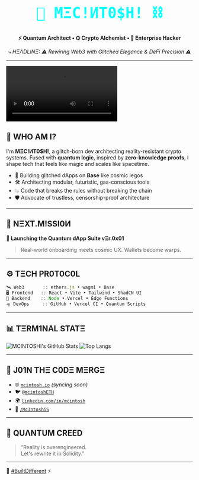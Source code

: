 <div align="center">

<h1><code><span style="font-family:monospace; font-size: 2.5rem; animation: glitch 1s infinite; color: #0ff;">🧠 MΞC!ИT0$H! ⛓️</span></code></h1>

<p><strong>⚡ Quantum Architect • ⌬ Crypto Alchemist • 💾 Enterprise Hacker</strong></p>
<p><em>⤷ HΞΛDLINΞ: ⚠️ Rewiring Web3 with Glitched Elegance & DeFi Precision ⚠️</em></p>

</div>

---

![Quantum Banner](https://github.com/McIntoshiS/McIntoshiS/blob/b9e746869923bc685728d995f49fd2742186390c/intro.mp4)

## 🧬 WHO AM I?

I'm <strong>MΞC!ИT0$H!</strong>, a glitch-born dev architecting reality-resistant crypto systems. Fused with <strong>quantum logic</strong>, inspired by <strong>zero-knowledge proofs</strong>, I shape tech that feels like magic and scales like spacetime.

- 🧠 Building glitched dApps on <strong>Base</strong> like cosmic legos  
- 🛠️ Architecting modular, futuristic, gas-conscious tools  
- 💥 Code that breaks the rules without breaking the chain  
- 🛡️ Advocate of trustless, censorship-proof architecture

---

## 🔭 NΞXT.M!SSI0И

<strong>🧪 Launching the Quantum dApp Suite vΞr.0x01</strong>  
> Real-world onboarding meets cosmic UX. Wallets become warps. 

---

## ⚙️ TΞCH PR0T0C0L

```ts
🛰 Web3       :: ethers.js • wagmi • Base
🖥️ Frontend   :: React • Vite • Tailwind • ShadCN UI
💾 Backend    :: Node • Vercel • Edge Functions
🛸 DevOps     :: GitHub • Vercel CI • Quantum Scripts
```

---

## 📊 TΞRM1NAL STATΞ

![MCINTOSHI's GitHub Stats](https://github-readme-stats.vercel.app/api?username=McIntoshiS&show_icons=true&theme=tokyonight)
![Top Langs](https://github-readme-stats.vercel.app/api/top-langs/?username=McIntoshiS&layout=compact&theme=tokyonight)

---

## 🔌 J01N THΞ C0DΞ MΞRGΞ

- 🌐 [`mcintosh.io`](https://mcintosh.io) *(syncing soon)*
- 🐦 [`@mcintoshETH`](https://twitter.com/mcintoshETH)
- 🌍 [`linkedin.com/in/mcintosh`](https://linkedin.com/in/mcintosh)
- 🧪 [`/McIntoshiS`](https://github.com/McIntoshiS)

---

## 🧠 QUΛNTUM CREED

> “Reality is overengineered.  
> Let's rewrite it in Solidity.”

---

🧬 [#BuiltDifferent](https://github.com/McIntoshiS) ⚡

